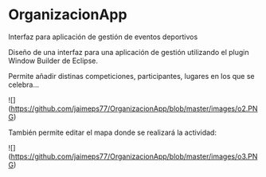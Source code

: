# OrganizacionApp
Interfaz para aplicación de gestión de eventos deportivos </br>

Diseño de una interfaz para una aplicación de gestión utilizando el plugin Window Builder de Eclipse. </br>

Permite añadir distinas competiciones, participantes, lugares en los que se celebra...</br>

![] (https://github.com/jaimeps77/OrganizacionApp/blob/master/images/o2.PNG)

También permite editar el mapa donde se realizará la actividad:

![] (https://github.com/jaimeps77/OrganizacionApp/blob/master/images/o3.PNG)
